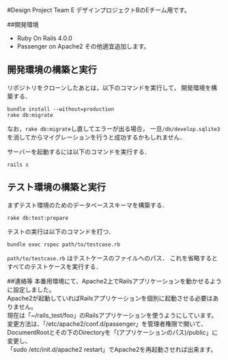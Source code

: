 #Design Project Team E
デザインプロジェクトBのEチーム用です。  

##開発環境
* Ruby On Rails 4.0.0
* Passenger on Apache2
その他適宜追加します。

## 開発環境の構築と実行

リポジトリをクローンしたあとは，以下のコマンドを実行して，
開発環境を構築する．
```
bundle install --without=production
rake db:migrate
```

なお，`rake db:migrate`し直してエラーが出る場合，
一旦`/db/develop.sqlite3`を消してからマイグレーションを行うと成功するかもしれません．

サーバーを起動するには以下のコマンドを実行する．
```
rails s
```

## テスト環境の構築と実行

まずテスト環境のためのデータベーススキーマを構築する．
```
rake db:test:prepare
```

テストの実行は以下のコマンドを打つ．
```
bundle exec rspec path/to/testcase.rb
```
`path/to/testcase.rb` はテストケースのファイルへのパス．
これを省略するとすべてのテストケースを実行する．

##連絡等
本番用環境にて、Apache2上でRailsアプリケーションを動かせるように設定しました。  
Apache2が起動していればRailsアプリケーションを個別に起動させる必要はありません。  
現在は「~/rails_test/foo」のRailsアプリケーションを使うようにしています。  
変更方法は、「/etc/apache2/conf.d/passenger」を管理者権限で開いて、  
DocumentRootとその下のDirectoryを「(アプリケーションのパス)/public」に変更し、  
「sudo /etc/init.d/apache2 restart」でApache2を再起動させれば出来ます。
